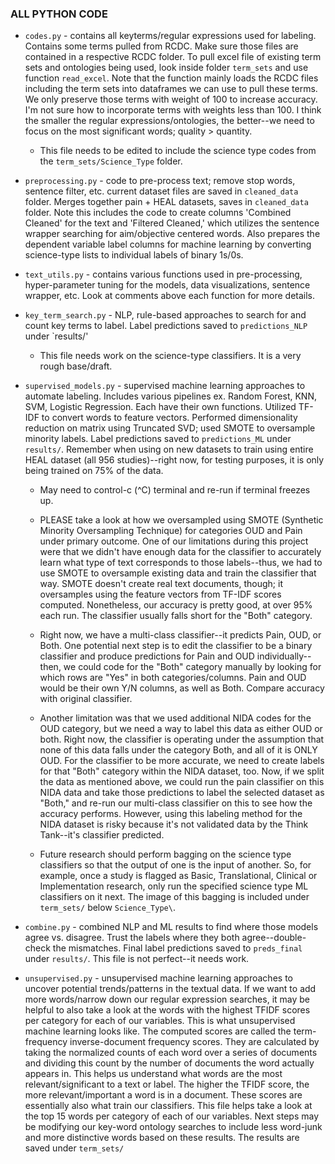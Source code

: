### ALL PYTHON CODE

- `codes.py` - contains all keyterms/regular expressions used for labeling. Contains some terms pulled from RCDC. Make sure those files are contained in a respective RCDC folder. To pull excel file of existing term sets and ontologies being used, look inside folder `term_sets` and use function `read_excel`. Note that the function mainly loads the RCDC files including the term sets into dataframes we can use to pull these terms. We only preserve those terms with weight of 100 to increase accuracy. I'm not sure how to incorporate terms with weights less than 100. I think the smaller the regular expressions/ontologies, the better--we need to focus on the most significant words; quality > quantity. 
   - This file needs to be edited to include the science type codes from the `term_sets/Science_Type` folder.

- `preprocessing.py` - code to pre-process text; remove stop words, sentence filter, etc. current dataset files are saved in `cleaned_data` folder. Merges together pain + HEAL datasets, saves in  `cleaned_data` folder. Note this includes the code to create columns 'Combined Cleaned' for the text and 'Filtered Cleaned,' which utilizes the sentence wrapper searching for aim/objective centered words. Also prepares the dependent variable label columns for machine learning by converting science-type lists to individual labels of binary 1s/0s.  

- `text_utils.py` - contains various functions used in pre-processing, hyper-parameter tuning for the models, data visualizations, sentence wrapper, etc. Look at comments above each function for more details. 

- `key_term_search.py` - NLP, rule-based approaches to search for and count key terms to label. Label predictions saved to `predictions_NLP` under `results/'  
   - This file needs work on the science-type classifiers. It is a very rough base/draft.
   
- `supervised_models.py` - supervised machine learning approaches to automate labeling. Includes various pipelines ex. Random Forest, KNN, SVM, Logistic Regression. Each have their own functions. Utilized TF-IDF to convert words to feature vectors. Performed dimensionality reduction on matrix using Truncated SVD; used SMOTE to oversample minority labels. Label predictions saved to `predictions_ML` under `results/`. Remember when using on new datasets to train using entire HEAL dataset (all 956 studies)--right now, for testing purposes, it is only being trained on 75% of the data.
  - May need to control-c (^C) terminal and re-run if terminal freezes up.  
 
  - PLEASE take a look at how we oversampled using SMOTE (Synthetic Minority Oversampling Technique) for categories OUD and Pain under primary outcome. One of our  limitations during this project were that we didn't have enough data for the classifier to accurately learn what type of text corresponds to those labels--thus, we had to use SMOTE to oversample existing data and train the classifier that way. SMOTE doesn't create real text documents, though; it oversamples using the feature vectors from TF-IDF scores computed. Nonetheless, our accuracy is pretty good, at over 95% each run. The classifier usually falls short for the "Both" category.
  
  - Right now, we have a multi-class classifier--it predicts Pain, OUD, or Both. One potential next step is to edit the classifier to be a binary classifier and produce predictions for Pain and OUD individually--then, we could code for the "Both" category manually by looking for which rows are "Yes" in both categories/columns. Pain and OUD would be their own Y/N columns, as well as Both. Compare accuracy with original classifier.
  
  - Another limitation was that we used additional NIDA codes for the OUD category, but we need a way to label this data as either OUD or both. Right now, the classifier is operating under the assumption that none of this data falls under the category Both, and all of it is ONLY OUD. For the classifier to be more accurate, we need to create labels for that "Both" category within the NIDA dataset, too. Now, if we split the data as mentioned above, we could run the pain classifier on this NIDA data and take those predictions to label the selected dataset as "Both," and re-run our multi-class classifier on this to see how the accuracy performs. However, using this labeling method for the NIDA dataset is risky because it's not validated data by the Think Tank--it's classifier predicted.  
  
  - Future research should perform bagging on the science type classifiers so that the output of one is the input of another. So, for example, once a study is flagged as Basic, Translational, Clinical or Implementation research, only run the specified science type ML classifiers on it next. The image of this bagging is included under `term_sets/` below `Science_Type\`. 

- `combine.py` - combined NLP and ML results to find where those models agree vs. disagree. Trust the labels where they both agree--double-check the mismatches. Final label predictions saved to `preds_final` under `results/`. This file is not perfect--it needs work.
 
- `unsupervised.py` - unsupervised machine learning approaches to uncover potential trends/patterns in the textual data. If we want to add more words/narrow down our regular expression searches, it may be helpful to also take a look at the words with the highest TFIDF scores per category for each of our variables. This is what unsupervised machine learning looks like. The computed scores are called the term-frequency inverse-document frequency scores. They are calculated by taking the normalized counts of each word over a series of documents and dividing this count by the number of documents the word actually appears in. This helps us understand what words are the most relevant/significant to a text or label. The higher the TFIDF score, the more relevant/important a word is in a document. These scores are essentially also what train our classifiers. This file helps take a look at the top 15 words per category of each of our variables. Next steps may be modifying our key-word ontology searches to include less word-junk and more distinctive words based on these results. The results are saved under `term_sets/`
